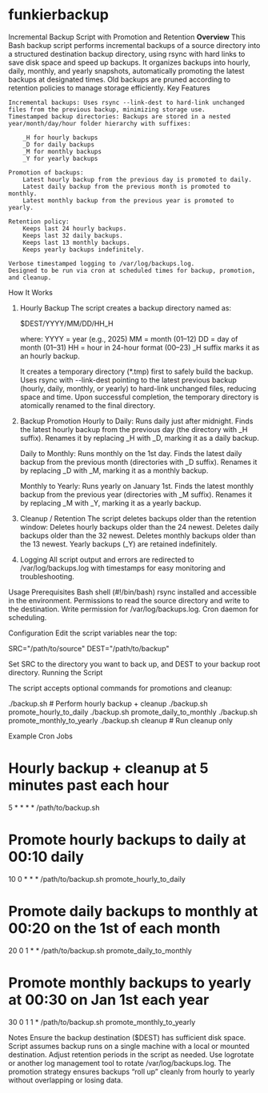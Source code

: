 # funkierbackup

Incremental Backup Script with Promotion and Retention
**Overview**
This Bash backup script performs incremental backups of a source directory into a structured destination backup directory, using rsync with hard links to save disk space and speed up backups. It organizes backups into hourly, daily, monthly, and yearly snapshots, automatically promoting the latest backups at designated times. Old backups are pruned according to retention policies to manage storage efficiently.
Key Features

    Incremental backups: Uses rsync --link-dest to hard-link unchanged files from the previous backup, minimizing storage use.
    Timestamped backup directories: Backups are stored in a nested year/month/day/hour folder hierarchy with suffixes:

        _H for hourly backups
        _D for daily backups
        _M for monthly backups
        _Y for yearly backups

    Promotion of backups:
        Latest hourly backup from the previous day is promoted to daily.
        Latest daily backup from the previous month is promoted to monthly.
        Latest monthly backup from the previous year is promoted to yearly.

    Retention policy:
        Keeps last 24 hourly backups.
        Keeps last 32 daily backups.
        Keeps last 13 monthly backups.
        Keeps yearly backups indefinitely.

    Verbose timestamped logging to /var/log/backups.log.
    Designed to be run via cron at scheduled times for backup, promotion, and cleanup.

How It Works
1. Hourly Backup
    The script creates a backup directory named as:

    $DEST/YYYY/MM/DD/HH_H

    where:
        YYYY = year (e.g., 2025)
        MM = month (01–12)
        DD = day of month (01–31)
        HH = hour in 24-hour format (00–23)
        _H suffix marks it as an hourly backup.

    It creates a temporary directory (*.tmp) first to safely build the backup.
    Uses rsync with --link-dest pointing to the latest previous backup (hourly, daily, monthly, or yearly) to hard-link unchanged files, reducing space and time.
    Upon successful completion, the temporary directory is atomically renamed to the final directory.

2. Backup Promotion
    Hourly to Daily:
        Runs daily just after midnight.
        Finds the latest hourly backup from the previous day (the directory with _H suffix).
        Renames it by replacing _H with _D, marking it as a daily backup.

    Daily to Monthly:
        Runs monthly on the 1st day.
        Finds the latest daily backup from the previous month (directories with _D suffix).
        Renames it by replacing _D with _M, marking it as a monthly backup.

    Monthly to Yearly:
        Runs yearly on January 1st.
        Finds the latest monthly backup from the previous year (directories with _M suffix).
        Renames it by replacing _M with _Y, marking it as a yearly backup.

3. Cleanup / Retention
    The script deletes backups older than the retention window:
        Deletes hourly backups older than the 24 newest.
        Deletes daily backups older than the 32 newest.
        Deletes monthly backups older than the 13 newest.
    Yearly backups (_Y) are retained indefinitely.

4. Logging
    All script output and errors are redirected to /var/log/backups.log with timestamps for easy monitoring and troubleshooting.

Usage
Prerequisites
    Bash shell (#!/bin/bash)
    rsync installed and accessible in the environment.
    Permissions to read the source directory and write to the destination.
    Write permission for /var/log/backups.log.
    Cron daemon for scheduling.

Configuration
Edit the script variables near the top:

SRC="/path/to/source"
DEST="/path/to/backup"

Set SRC to the directory you want to back up, and DEST to your backup root directory.
Running the Script

The script accepts optional commands for promotions and cleanup:

./backup.sh                  # Perform hourly backup + cleanup
./backup.sh promote_hourly_to_daily
./backup.sh promote_daily_to_monthly
./backup.sh promote_monthly_to_yearly
./backup.sh cleanup          # Run cleanup only

Example Cron Jobs

# Hourly backup + cleanup at 5 minutes past each hour
5 * * * * /path/to/backup.sh

# Promote hourly backups to daily at 00:10 daily
10 0 * * * /path/to/backup.sh promote_hourly_to_daily

# Promote daily backups to monthly at 00:20 on the 1st of each month
20 0 1 * * /path/to/backup.sh promote_daily_to_monthly

# Promote monthly backups to yearly at 00:30 on Jan 1st each year
30 0 1 1 * /path/to/backup.sh promote_monthly_to_yearly

Notes
    Ensure the backup destination ($DEST) has sufficient disk space.
    Script assumes backup runs on a single machine with a local or mounted destination.
    Adjust retention periods in the script as needed.
    Use logrotate or another log management tool to rotate /var/log/backups.log.
    The promotion strategy ensures backups “roll up” cleanly from hourly to yearly without overlapping or losing data.
